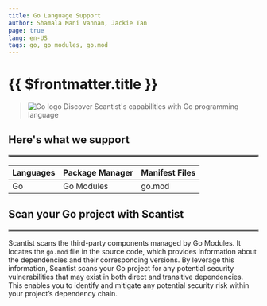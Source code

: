 ```yaml
---
title: Go Language Support
author: Shamala Mani Vannan, Jackie Tan
page: true
lang: en-US
tags: go, go modules, go.mod
---
```

<ClientOnly>

# {{ $frontmatter.title }}

>![Go logo](/images/Language-and-File-Support/Go.png) Discover Scantist's capabilities with Go programming language 

## Here's what we support 

<hr style="border:2px solid gray" />

|Languages |Package Manager|Manifest Files|
|----------|---------------|--------------|
|Go        |Go Modules     |go.mod        |

## Scan your Go project with Scantist 

<hr style="border:2px solid gray" />

Scantist scans the third-party components managed by Go Modules. It locates the `go.mod` file in the source code, which provides information about the dependencies and their corresponding versions. By leverage this information, Scantist scans your Go project for any potential security vulnerabilities that may exist in both direct and transitive dependencies. This enables you to identify and mitigate any potential security risk within your project’s dependency chain.  

<!--@include: ../../parts/maximize-results.md-->

</ClientOnly>